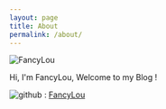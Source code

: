 ```yaml
---
layout: page
title: About
permalink: /about/
---
```


![FancyLou](https://s.gravatar.com/avatar/1b6b84ff3c4a172e8f0fc6b2317d76e7?s=128)

Hi, I'm FancyLou, Welcome to my Blog !

![github](http://muliba.u.qiniudn.com/github.png?imageView/2/w/32/h/32) : [FancyLou](https://github.com/fancylou)

